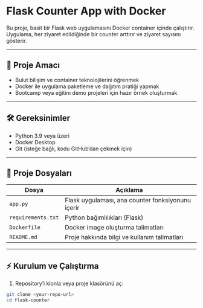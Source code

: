 # Flask Counter App with Docker

Bu proje, basit bir Flask web uygulamasını Docker container içinde çalıştırır.  
Uygulama, her ziyaret edildiğinde bir counter arttırır ve ziyaret sayısını gösterir.  

---

## 🚀 Proje Amacı

- Bulut bilişim ve container teknolojilerini öğrenmek
- Docker ile uygulama paketleme ve dağıtım pratiği yapmak
- Bootcamp veya eğitim demo projeleri için hazır örnek oluşturmak

---

## 🛠 Gereksinimler

- Python 3.9 veya üzeri
- Docker Desktop
- Git (isteğe bağlı, kodu GitHub’dan çekmek için)

---

## 📂 Proje Dosyaları

| Dosya           | Açıklama |
|-----------------|----------|
| `app.py`        | Flask uygulaması, ana counter fonksiyonunu içerir |
| `requirements.txt` | Python bağımlılıkları (Flask) |
| `Dockerfile`    | Docker image oluşturma talimatları |
| `README.md`     | Proje hakkında bilgi ve kullanım talimatları |

---

## ⚡ Kurulum ve Çalıştırma

1. Repository’i klonla veya proje klasörünü aç:

```bash
git clone <your-repo-url>
cd flask-counter
